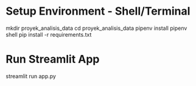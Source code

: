 # Setup Environment - Shell/Terminal
mkdir proyek_analisis_data
cd proyek_analisis_data
pipenv install
pipenv shell
pip install -r requirements.txt

# Run Streamlit App
streamlit run app.py

